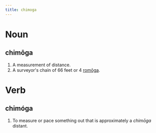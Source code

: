 ```yaml
---
title: chimoga
---
```


Noun
================================

chimōga
----------------

1. A measurement of distance.
2. A surveyor's chain of 66 feet or 4 [romōga](../romogo.markdown).

Verb
================================

chimóga
----------------

1. To measure or pace something out that is approximately a *chimōga* distant.
